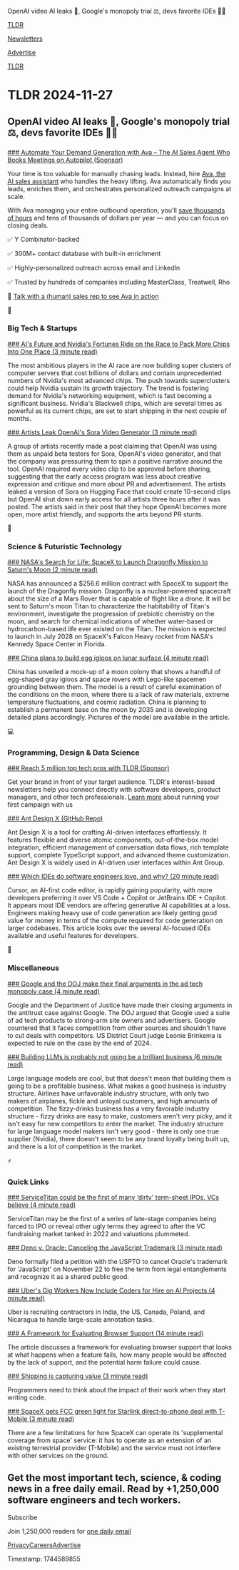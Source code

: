OpenAI video AI leaks 🤖, Google's monopoly trial ⚖️, devs favorite IDEs 👨‍💻

[TLDR](/)

[Newsletters](/newsletters)

[Advertise](https://advertise.tldr.tech/)

[TLDR](/)

# TLDR 2024-11-27

## OpenAI video AI leaks 🤖, Google's monopoly trial ⚖️, devs favorite IDEs 👨‍💻

### 

[### Automate Your Demand Generation with Ava – The AI Sales Agent Who Books Meetings on Autopilot (Sponsor)](https://www.artisan.co/talk-to-sales?utm_campaign=TLDR%20-%20Oct24&amp;utm_source=sponsored_emails)

Your time is too valuable for manually chasing leads. Instead, hire [Ava, the AI sales assistant](https://www.artisan.co/talk-to-sales?utm_campaign=TLDR%20-%20Oct24&utm_source=sponsored_emails) who handles the heavy lifting. Ava automatically finds you leads, enriches them, and orchestrates personalized outreach campaigns at scale.

With Ava managing your entire outbound operation, you'll [save thousands of hours](https://www.artisan.co/talk-to-sales?utm_campaign=TLDR%20-%20Oct24&utm_source=sponsored_emails) and tens of thousands of dollars per year — and you can focus on closing deals.

✅ Y Combinator-backed

✅ 300M+ contact database with built-in enrichment

✅ Highly-personalized outreach across email and LinkedIn

✅ Trusted by hundreds of companies including MasterClass, Treatwell, Rho

👋 [Talk with a (human) sales rep to see Ava in action](https://www.artisan.co/talk-to-sales?utm_campaign=TLDR%20-%20Oct24&utm_source=sponsored_emails)

📱

### Big Tech & Startups

[### AI's Future and Nvidia's Fortunes Ride on the Race to Pack More Chips Into One Place (3 minute read)](https://www.wsj.com/tech/ai/nvidia-chips-ai-race-96d21d09?st=bDdxTx&reflink=desktopwebshare_permalink&utm_source=tldrnewsletter)

The most ambitious players in the AI race are now building super clusters of computer servers that cost billions of dollars and contain unprecedented numbers of Nvidia's most advanced chips. The push towards superclusters could help Nvidia sustain its growth trajectory. The trend is fostering demand for Nvidia's networking equipment, which is fast becoming a significant business. Nvidia's Blackwell chips, which are several times as powerful as its current chips, are set to start shipping in the next couple of months.

[### Artists Leak OpenAI's Sora Video Generator (3 minute read)](https://www.pcmag.com/news/artists-leak-openais-sora-video-generator-in-pr-puppet-protest?utm_source=tldrnewsletter)

A group of artists recently made a post claiming that OpenAI was using them as unpaid beta testers for Sora, OpenAI's video generator, and that the company was pressuring them to spin a positive narrative around the tool. OpenAI required every video clip to be approved before sharing, suggesting that the early access program was less about creative expression and critique and more about PR and advertisement. The artists leaked a version of Sora on Hugging Face that could create 10-second clips but OpenAI shut down early access for all artists three hours after it was posted. The artists said in their post that they hope OpenAI becomes more open, more artist friendly, and supports the arts beyond PR stunts.

🚀

### Science & Futuristic Technology

[### NASA's Search for Life: SpaceX to Launch Dragonfly Mission to Saturn's Moon (2 minute read)](https://www.cnet.com/science/space/nasas-search-for-life-spacex-to-launch-dragonfly-mission-to-saturns-moon/?utm_source=tldrnewsletter)

NASA has announced a $256.6 million contract with SpaceX to support the launch of the Dragonfly mission. Dragonfly is a nuclear-powered spacecraft about the size of a Mars Rover that is capable of flight like a drone. It will be sent to Saturn's moon Titan to characterize the habitability of Titan's environment, investigate the progression of prebiotic chemistry on the moon, and search for chemical indications of whether water-based or hydrocarbon-based life ever existed on the Titan. The mission is expected to launch in July 2028 on SpaceX's Falcon Heavy rocket from NASA's Kennedy Space Center in Florida.

[### China plans to build egg igloos on lunar surface (4 minute read)](https://www.thetimes.com/world/asia/article/china-plans-to-build-egg-igloos-on-lunar-surface-k8fxvgsl9?utm_source=tldrnewsletter)

China has unveiled a mock-up of a moon colony that shows a handful of egg-shaped gray igloos and space rovers with Lego-like spacemen grounding between them. The model is a result of careful examination of the conditions on the moon, where there is a lack of raw materials, extreme temperature fluctuations, and cosmic radiation. China is planning to establish a permanent base on the moon by 2035 and is developing detailed plans accordingly. Pictures of the model are available in the article.

💻

### Programming, Design & Data Science

[### Reach 5 million top tech pros with TLDR (Sponsor)](https://advertise.tldr.tech/?utm_source=tldr&amp;utm_medium=newsletter&amp;utm_campaign=secondary11272024)

Get your brand in front of your target audience. TLDR's interest-based newsletters help you connect directly with software developers, product managers, and other tech professionals. [Learn more](https://advertise.tldr.tech/?utm_source=tldr&utm_medium=newsletter&utm_campaign=secondary11272024) about running your first campaign with us

[### Ant Design X (GitHub Repo)](https://github.com/ant-design/x?utm_source=tldrnewsletter)

Ant Design X is a tool for crafting AI-driven interfaces effortlessly. It features flexible and diverse atomic components, out-of-the-box model integration, efficient management of conversation data flows, rich template support, complete TypeScript support, and advanced theme customization. Ant Design X is widely used in AI-driven user interfaces within Ant Group.

[### Which IDEs do software engineers love, and why? (20 minute read)](https://blog.pragmaticengineer.com/ide-that-software-engineers-love/?utm_source=tldrnewsletter)

Cursor, an AI-first code editor, is rapidly gaining popularity, with more developers preferring it over VS Code + Copilot or JetBrains IDE + Copilot. It appears most IDE vendors are offering generative AI capabilities at a loss. Engineers making heavy use of code generation are likely getting good value for money in terms of the compute required for code generation on larger codebases. This article looks over the several AI-focused IDEs available and useful features for developers.

🎁

### Miscellaneous

[### Google and the DOJ make their final arguments in the ad tech monopoly case (4 minute read)](https://www.theverge.com/2024/11/25/24305748/google-doj-ad-tech-monopoly-closing-arguments?utm_source=tldrnewsletter)

Google and the Department of Justice have made their closing arguments in the antitrust case against Google. The DOJ argued that Google used a suite of ad tech products to strong-arm site owners and advertisers. Google countered that it faces competition from other sources and shouldn't have to cut deals with competitors. US District Court judge Leonie Brinkema is expected to rule on the case by the end of 2024.

[### Building LLMs is probably not going be a brilliant business (6 minute read)](https://calpaterson.com/porter.html?utm_source=tldrnewsletter)

Large language models are cool, but that doesn't mean that building them is going to be a profitable business. What makes a good business is industry structure. Airlines have unfavorable industry structure, with only two makers of airplanes, fickle and unloyal customers, and high amounts of competition. The fizzy-drinks business has a very favorable industry structure - fizzy drinks are easy to make, customers aren't very picky, and it isn't easy for new competitors to enter the market. The industry structure for large language model makers isn't very good - there is only one true supplier (Nvidia), there doesn't seem to be any brand loyalty being built up, and there is a lot of competition in the market.

⚡

### Quick Links

[### ServiceTitan could be the first of many ‘dirty' term-sheet IPOs, VCs believe (4 minute read)](https://techcrunch.com/2024/11/26/servicetitan-could-be-the-first-of-many-dirty-term-sheet-ipos-vcs-believe/?utm_source=tldrnewsletter)

ServiceTitan may be the first of a series of late-stage companies being forced to IPO or reveal other ugly terms they agreed to after the VC fundraising market tanked in 2022 and valuations plummeted.

[### Deno v. Oracle: Canceling the JavaScript Trademark (3 minute read)](https://deno.com/blog/deno-v-oracle?utm_source=tldrnewsletter)

Deno formally filed a petition with the USPTO to cancel Oracle's trademark for 'JavaScript' on November 22 to free the term from legal entanglements and recognize it as a shared public good.

[### Uber's Gig Workers Now Include Coders for Hire on AI Projects (4 minute read)](https://finance.yahoo.com/news/uber-expands-ai-data-labeling-150743095.html?utm_source=tldrnewsletter)

Uber is recruiting contractors in India, the US, Canada, Poland, and Nicaragua to handle large-scale annotation tasks.

[### A Framework for Evaluating Browser Support (14 minute read)](https://www.joshwcomeau.com/css/browser-support/?utm_source=tldrnewsletter)

The article discusses a framework for evaluating browser support that looks at what happens when a feature fails, how many people would be affected by the lack of support, and the potential harm failure could cause.

[### Shipping is capturing value (3 minute read)](https://jmduke.com/posts/post/what-is-shipping/?utm_source=tldrnewsletter)

Programmers need to think about the impact of their work when they start writing code.

[### SpaceX gets FCC green light for Starlink direct-to-phone deal with T-Mobile (3 minute read)](https://techcrunch.com/2024/11/26/spacex-gets-fcc-green-light-for-starlink-direct-to-phone-deal-with-t-mobile/?utm_source=tldrnewsletter)

There are a few limitations for how SpaceX can operate its 'supplemental coverage from space' service: it has to operate as an extension of an existing terrestrial provider (T-Mobile) and the service must not interfere with other services on the ground.

## Get the most important tech, science, & coding news in a free daily email. Read by +1,250,000 software engineers and tech workers.

Subscribe

Join 1,250,000 readers for [one daily email](/api/latest/tech)

[Privacy](/privacy)[Careers](https://jobs.ashbyhq.com/tldr.tech)[Advertise](/tech/advertise)

Timestamp: 1744589855